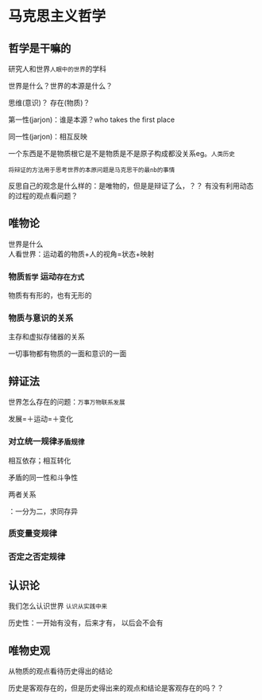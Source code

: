 # 马克思主义哲学
## 哲学是干嘛的

研究人和世界`人眼中的世界`的学科    

世界是什么？世界的本源是什么？  

思维(意识)？ 存在(物质)？


第一性(jarjon)：谁是本源？who takes the first place  

同一性(jarjon)：相互反映

一个东西是不是物质根它是不是物质是不是原子构成都没关系eg。`人类历史`


`将辩证的方法用于思考世界的本原问题是马克思干的最nb的事情`


反思自己的观念是什么样的：是唯物的，但是是辩证了么，？？ 有没有利用动态的过程的观点看问题？
## 唯物论
世界是什么  
人看世界：运动着的物质+人的视角=状态+映射
### 物质`哲学` 运动`存在方式`
物质有有形的，也有无形的  


### 物质与意识的关系
主存和虚拟存储器的关系

一切事物都有物质的一面和意识的一面

## 辩证法
世界怎么存在的问题：`万事万物联系发展`

发展=＋运动=＋变化

### 对立统一规律`矛盾规律`

相互依存；相互转化

矛盾的同一性和斗争性 

两者关系

：一分为二，求同存异
### 质变量变规律
### 否定之否定规律


## 认识论
我们怎么认识世界
`认识从实践中来`

历史性：一开始有没有，后来才有， 以后会不会有
## 唯物史观
从物质的观点看待历史得出的结论

历史是客观存在的，但是历史得出来的观点和结论是客观存在的吗？？